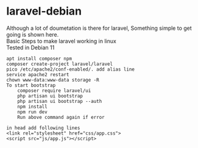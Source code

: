 # laravel-debian
Although a lot of doumetation is there for laravel, Something simple to get going is shown here.\
Basic Steps to make laravel working in linux\
Tested in Debian 11

    apt install composer npm
    composer create-project laravel/laravel
    pico /etc/apache2/conf-enabled/. add alias line
    service apache2 restart
    chown www-data:www-data storage -R
    To start bootstrap
        composer require laravel/ui
        php artisan ui bootstrap
        php artisan ui bootstrap --auth
        npm install
        npm run dev
        Run above command again if error

    in head add following lines
    <link rel="stylesheet" href="css/app.css">
    <script src="js/app.js"></script>


